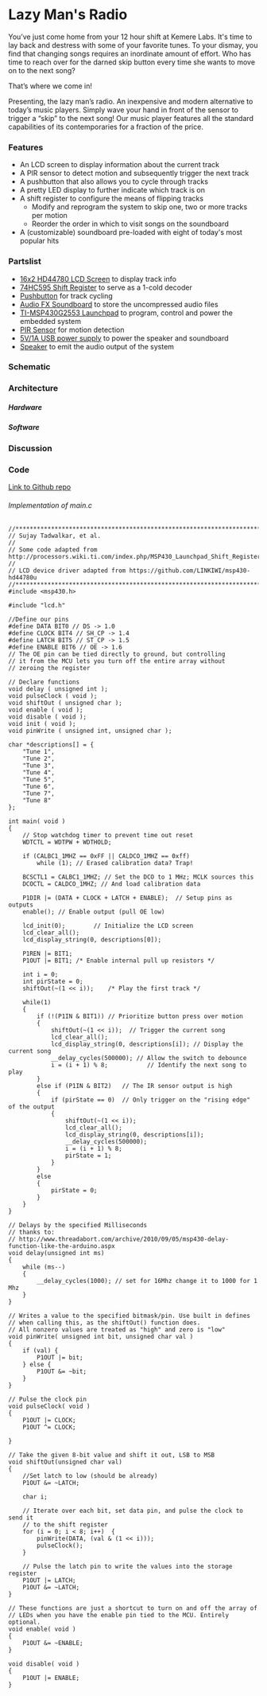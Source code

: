 # Lazy Man's Radio

You’ve just come home from your 12 hour shift at Kemere Labs. It's time to lay back and destress with some of your favorite tunes. To your dismay, you find that changing songs requires an inordinate amount of effort. Who has time to reach over for the darned skip button every time she wants to move on to the next song?

That’s where we come in!

Presenting, the lazy man’s radio. An inexpensive and modern alternative to today’s music players. Simply wave your hand in front of the sensor to trigger a “skip” to the next song! Our music player features all the standard capabilities of its contemporaries for a fraction of the price.



### Features

* An LCD screen to display information about the current track
* A PIR sensor to detect motion and subsequently trigger the next track
* A pushbutton that also allows you to cycle through tracks
* A pretty LED display to further indicate which track is on
* A shift register to configure the means of flipping tracks
  * Modify and reprogram the system to skip one, two or more tracks per motion
  * Reorder the order in which to visit songs on the soundboard
* A (customizable) soundboard pre-loaded with eight of today's most popular hits


### Partslist

 * [16x2 HD44780 LCD Screen](https://www.adafruit.com/product/181) to display track info
 * [74HC595 Shift Register](http://www.ti.com/lit/ds/symlink/sn74hc595.pdf) to serve as a 1-cold decoder
 * [Pushbutton](https://www.sparkfun.com/products/97) for track cycling
 * [Audio FX Soundboard](https://www.adafruit.com/product/2220) to store the uncompressed audio files
 * [TI-MSP430G2553 Launchpad](http://www.ti.com/tool/MSP-EXP430G2) to program, control and power the embedded system
 * [PIR Sensor](https://www.adafruit.com/product/189) for motion detection
 * [5V/1A USB power supply](https://www.amazon.com/Jackery-Premium-3350mAh-Portable-Charger/dp/B00L9F95RO/ref=zg_bs_7073960011_15?_encoding=UTF8&psc=1&refRID=KQ9980D06M4S5FD3NESW) to power the speaker and soundboard
 * [Speaker](https://www.sparkfun.com/products/14023) to emit the audio output of the system

### Schematic

### Architecture
##### Hardware

##### Software

### Discussion

### Code
[Link to Github repo](github.com/sujayt123)
###### Implementation of main.c
```
//***************************************************************************************
// Sujay Tadwalkar, et al.
//
// Some code adapted from http://processors.wiki.ti.com/index.php/MSP430_Launchpad_Shift_Register
//
// LCD device driver adapted from https://github.com/LINKIWI/msp430-hd44780u
//***************************************************************************************
#include <msp430.h>

#include "lcd.h"

//Define our pins
#define DATA BIT0 // DS -> 1.0
#define CLOCK BIT4 // SH_CP -> 1.4
#define LATCH BIT5 // ST_CP -> 1.5
#define ENABLE BIT6 // OE -> 1.6
// The OE pin can be tied directly to ground, but controlling
// it from the MCU lets you turn off the entire array without
// zeroing the register

// Declare functions
void delay ( unsigned int );
void pulseClock ( void );
void shiftOut ( unsigned char );
void enable ( void );
void disable ( void );
void init ( void );
void pinWrite ( unsigned int, unsigned char );

char *descriptions[] = {
    "Tune 1",
    "Tune 2",
    "Tune 3",
    "Tune 4",
    "Tune 5",
    "Tune 6",
    "Tune 7",
    "Tune 8"
};

int main( void )
{
    // Stop watchdog timer to prevent time out reset
    WDTCTL = WDTPW + WDTHOLD;

    if (CALBC1_1MHZ == 0xFF || CALDCO_1MHZ == 0xff)
        while (1); // Erased calibration data? Trap!

    BCSCTL1 = CALBC1_1MHZ; // Set the DCO to 1 MHz; MCLK sources this
    DCOCTL = CALDCO_1MHZ; // And load calibration data

    P1DIR |= (DATA + CLOCK + LATCH + ENABLE);  // Setup pins as outputs
    enable(); // Enable output (pull OE low)

    lcd_init(0);		// Initialize the LCD screen
    lcd_clear_all();
    lcd_display_string(0, descriptions[0]);

    P1REN |= BIT1;
    P1OUT |= BIT1; /* Enable internal pull up resistors */

    int i = 0;
    int pirState = 0;
    shiftOut(~(1 << i));    /* Play the first track */

    while(1)
    {
        if (!(P1IN & BIT1)) // Prioritize button press over motion
        {
            shiftOut(~(1 << i));  // Trigger the current song
            lcd_clear_all();
            lcd_display_string(0, descriptions[i]); // Display the current song
            __delay_cycles(500000);	// Allow the switch to debounce
            i = (i + 1) % 8;           // Identify the next song to play
        }
        else if (P1IN & BIT2)	// The IR sensor output is high
        {
            if (pirState == 0)	// Only trigger on the "rising edge" of the output
            {
                shiftOut(~(1 << i));
                lcd_clear_all();
                lcd_display_string(0, descriptions[i]);
                __delay_cycles(500000);
                i = (i + 1) % 8;
                pirState = 1;
            }
        }
        else
        {
            pirState = 0;
        }
    }
}

// Delays by the specified Milliseconds
// thanks to:
// http://www.threadabort.com/archive/2010/09/05/msp430-delay-function-like-the-arduino.aspx
void delay(unsigned int ms)
{
    while (ms--)
    {
        __delay_cycles(1000); // set for 16Mhz change it to 1000 for 1 Mhz
    }
}

// Writes a value to the specified bitmask/pin. Use built in defines
// when calling this, as the shiftOut() function does.
// All nonzero values are treated as "high" and zero is "low"
void pinWrite( unsigned int bit, unsigned char val )
{
    if (val) {
        P1OUT |= bit;
    } else {
        P1OUT &= ~bit;
    }
}

// Pulse the clock pin
void pulseClock( void )
{
    P1OUT |= CLOCK;
    P1OUT ^= CLOCK;

}

// Take the given 8-bit value and shift it out, LSB to MSB
void shiftOut(unsigned char val)
{
    //Set latch to low (should be already)
    P1OUT &= ~LATCH;

    char i;

    // Iterate over each bit, set data pin, and pulse the clock to send it
    // to the shift register
    for (i = 0; i < 8; i++)  {
        pinWrite(DATA, (val & (1 << i)));
        pulseClock();
    }

    // Pulse the latch pin to write the values into the storage register
    P1OUT |= LATCH;
    P1OUT &= ~LATCH;
}

// These functions are just a shortcut to turn on and off the array of
// LEDs when you have the enable pin tied to the MCU. Entirely optional.
void enable( void )
{
    P1OUT &= ~ENABLE;
}

void disable( void )
{
    P1OUT |= ENABLE;
}
```
